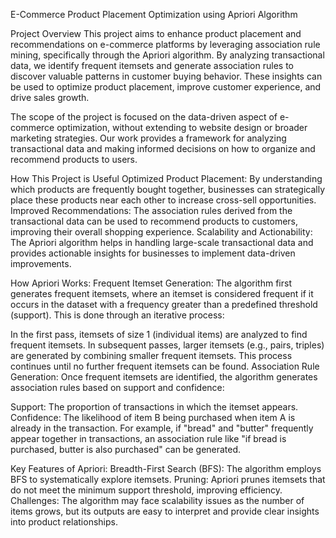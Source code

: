 E-Commerce Product Placement Optimization using Apriori Algorithm

Project Overview
This project aims to enhance product placement and recommendations on e-commerce platforms by leveraging association rule mining, specifically through the Apriori algorithm. By analyzing transactional data, we identify frequent itemsets and generate association rules to discover valuable patterns in customer buying behavior. These insights can be used to optimize product placement, improve customer experience, and drive sales growth.

The scope of the project is focused on the data-driven aspect of e-commerce optimization, without extending to website design or broader marketing strategies. Our work provides a framework for analyzing transactional data and making informed decisions on how to organize and recommend products to users.

How This Project is Useful
Optimized Product Placement: By understanding which products are frequently bought together, businesses can strategically place these products near each other to increase cross-sell opportunities.
Improved Recommendations: The association rules derived from the transactional data can be used to recommend products to customers, improving their overall shopping experience.
Scalability and Actionability: The Apriori algorithm helps in handling large-scale transactional data and provides actionable insights for businesses to implement data-driven improvements.

How Apriori Works:
Frequent Itemset Generation: The algorithm first generates frequent itemsets, where an itemset is considered frequent if it occurs in the dataset with a frequency greater than a predefined threshold (support). This is done through an iterative process:

In the first pass, itemsets of size 1 (individual items) are analyzed to find frequent itemsets.
In subsequent passes, larger itemsets (e.g., pairs, triples) are generated by combining smaller frequent itemsets.
This process continues until no further frequent itemsets can be found.
Association Rule Generation: Once frequent itemsets are identified, the algorithm generates association rules based on support and confidence:

Support: The proportion of transactions in which the itemset appears.
Confidence: The likelihood of item B being purchased when item A is already in the transaction.
For example, if "bread" and "butter" frequently appear together in transactions, an association rule like "if bread is purchased, butter is also purchased" can be generated.

Key Features of Apriori:
Breadth-First Search (BFS): The algorithm employs BFS to systematically explore itemsets.
Pruning: Apriori prunes itemsets that do not meet the minimum support threshold, improving efficiency.
Challenges: The algorithm may face scalability issues as the number of items grows, but its outputs are easy to interpret and provide clear insights into product relationships.
